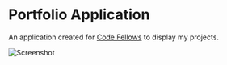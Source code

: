# Portfolio Application

An application created
for [Code Fellows](https://www.codefellows.org/)
to display my projects.

![Screenshot](http://i.imgur.com/qJfCHHX.png)
